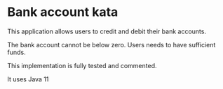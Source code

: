 Bank account kata
=

This application allows users to credit and debit their bank accounts.

The bank account cannot be below zero. Users needs to have sufficient funds.
    
This implementation is fully tested and commented.
    
It uses Java 11
